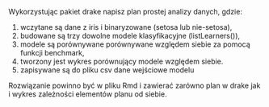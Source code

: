 Wykorzystując pakiet drake napisz plan prostej analizy danych, gdzie:
1) wczytane są dane z iris i binaryzowane (setosa lub nie-setosa),
2) budowane są trzy dowolne modele klasyfikacyjne (listLearners()),
3) modele są porównywane porównywane względem siebie za pomocą funkcji benchmark,
4) tworzony jest wykres porównujący modele względem siebie.
5) zapisywane są do pliku csv dane wejściowe modelu

Rozwiązanie powinno być w pliku Rmd i zawierać zarówno plan w drake jak i wykres zależności elementów planu od siebie. 
